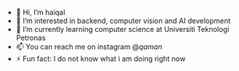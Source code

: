 - 👋 Hi, I’m haiqal
- 👀 I’m interested in backend, computer vision and AI development
- 🌱 I’m currently learning computer science at Universiti Teknologi Petronas
- 📫 You can reach me on instagram @_qaman_
- ⚡ Fun fact: I do not know what i am doing right now
<!---
haiqalhasly/haiqalhasly is a ✨ special ✨ repository because its `README.md` (this file) appears on your GitHub profile.
You can click the Preview link to take a look at your changes.
--->
